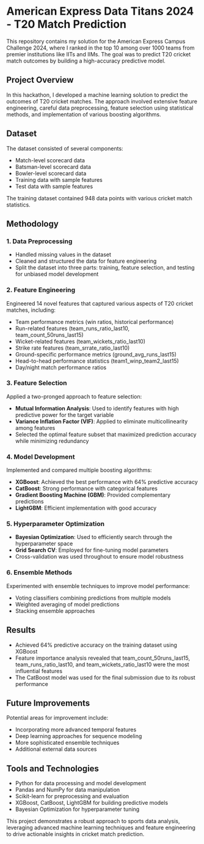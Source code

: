 # American Express Data Titans 2024 - T20 Match Prediction

This repository contains my solution for the American Express Campus Challenge 2024, where I ranked in the top 10 among over 1000 teams from premier institutions like IITs and IIMs. The goal was to predict T20 cricket match outcomes by building a high-accuracy predictive model.

## Project Overview

In this hackathon, I developed a machine learning solution to predict the outcomes of T20 cricket matches. The approach involved extensive feature engineering, careful data preprocessing, feature selection using statistical methods, and implementation of various boosting algorithms.

## Dataset

The dataset consisted of several components:
- Match-level scorecard data
- Batsman-level scorecard data
- Bowler-level scorecard data
- Training data with sample features
- Test data with sample features

The training dataset contained 948 data points with various cricket match statistics.

## Methodology

### 1. Data Preprocessing

- Handled missing values in the dataset
- Cleaned and structured the data for feature engineering
- Split the dataset into three parts: training, feature selection, and testing for unbiased model development

### 2. Feature Engineering

Engineered 14 novel features that captured various aspects of T20 cricket matches, including:
- Team performance metrics (win ratios, historical performance)
- Run-related features (team_runs_ratio_last10, team_count_50runs_last15)
- Wicket-related features (team_wickets_ratio_last10)
- Strike rate features (team_srrate_ratio_last10)
- Ground-specific performance metrics (ground_avg_runs_last15)
- Head-to-head performance statistics (team1_winp_team2_last15)
- Day/night match performance ratios

### 3. Feature Selection

Applied a two-pronged approach to feature selection:
- **Mutual Information Analysis**: Used to identify features with high predictive power for the target variable
- **Variance Inflation Factor (VIF)**: Applied to eliminate multicollinearity among features
- Selected the optimal feature subset that maximized prediction accuracy while minimizing redundancy

### 4. Model Development

Implemented and compared multiple boosting algorithms:

- **XGBoost**: Achieved the best performance with 64% predictive accuracy
- **CatBoost**: Strong performance with categorical features
- **Gradient Boosting Machine (GBM)**: Provided complementary predictions
- **LightGBM**: Efficient implementation with good accuracy

### 5. Hyperparameter Optimization

- **Bayesian Optimization**: Used to efficiently search through the hyperparameter space
- **Grid Search CV**: Employed for fine-tuning model parameters
- Cross-validation was used throughout to ensure model robustness

### 6. Ensemble Methods

Experimented with ensemble techniques to improve model performance:
- Voting classifiers combining predictions from multiple models
- Weighted averaging of model predictions
- Stacking ensemble approaches

## Results

- Achieved 64% predictive accuracy on the training dataset using XGBoost
- Feature importance analysis revealed that team_count_50runs_last15, team_runs_ratio_last10, and team_wickets_ratio_last10 were the most influential features
- The CatBoost model was used for the final submission due to its robust performance

## Future Improvements

Potential areas for improvement include:
- Incorporating more advanced temporal features
- Deep learning approaches for sequence modeling
- More sophisticated ensemble techniques
- Additional external data sources

## Tools and Technologies

- Python for data processing and model development
- Pandas and NumPy for data manipulation
- Scikit-learn for preprocessing and evaluation
- XGBoost, CatBoost, LightGBM for building predictive models
- Bayesian Optimization for hyperparameter tuning

This project demonstrates a robust approach to sports data analysis, leveraging advanced machine learning techniques and feature engineering to drive actionable insights in cricket match prediction.
